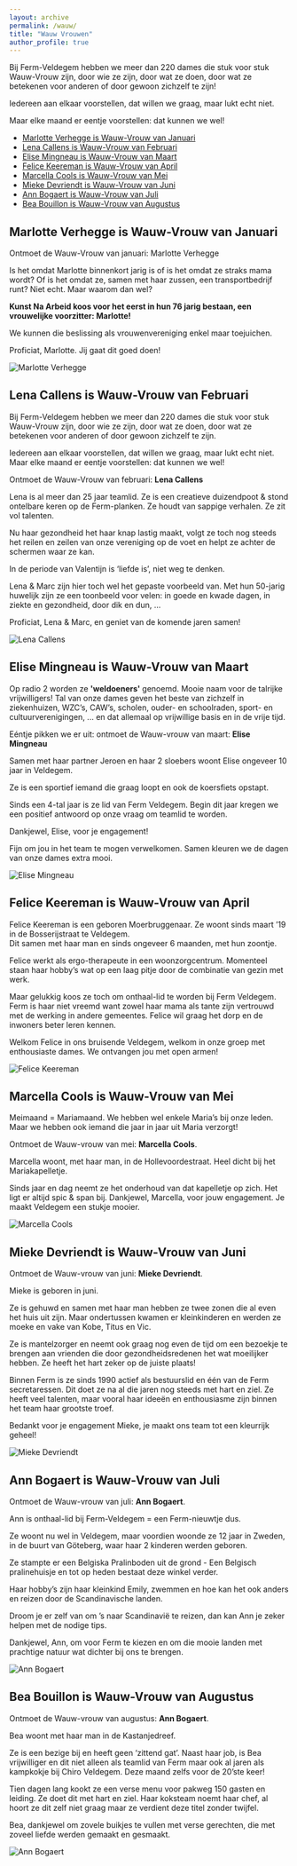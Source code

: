 ```yaml
---
layout: archive
permalink: /wauw/
title: "Wauw Vrouwen"
author_profile: true
---
```


Bij Ferm-Veldegem hebben we meer dan 220 dames die stuk voor stuk Wauw-Vrouw zijn, door wie ze zijn, door wat ze doen, door wat ze betekenen voor anderen of door gewoon zichzelf te zijn!

Iedereen aan elkaar voorstellen, dat willen we graag, maar lukt echt niet.

Maar elke maand er eentje voorstellen: dat kunnen we wel!

- [Marlotte Verhegge is Wauw-Vrouw van Januari](#marlotte-verhegge-is-wauw-vrouw-van-januari)
- [Lena Callens is Wauw-Vrouw van Februari](#lena-callens-is-wauw-vrouw-van-februari)
- [Elise Mingneau is Wauw-Vrouw van Maart](#elise-mingneau-is-wauw-vrouw-van-maart)
- [Felice Keereman is Wauw-Vrouw van April](#felice-keereman-is-wauw-vrouw-van-april)
- [Marcella Cools is Wauw-Vrouw van Mei](#marcella-cools-is-wauw-vrouw-van-mei)
- [Mieke Devriendt is Wauw-Vrouw van Juni](#mieke-devriendt-is-wauw-vrouw-van-juni)
- [Ann Bogaert is Wauw-Vrouw van Juli](#ann-bogaert-is-wauw-vrouw-van-juli)
- [Bea Bouillon is Wauw-Vrouw van Augustus](#bea-bouillon-is-wauw-vrouw-van-augustus)

## Marlotte Verhegge is Wauw-Vrouw van Januari

Ontmoet de Wauw-Vrouw van januari: Marlotte Verhegge

Is het omdat Marlotte binnenkort jarig is of is het omdat ze straks mama wordt?
Of is het omdat ze, samen met haar zussen, een transportbedrijf runt?
Niet echt. Maar waarom dan wel?

**Kunst Na Arbeid koos voor het eerst in hun 76 jarig bestaan, een vrouwelijke
voorzitter: Marlotte!**

We kunnen die beslissing als vrouwenvereniging enkel maar toejuichen.

Proficiat, Marlotte. Jij gaat dit goed doen!

![Marlotte Verhegge](./assets/media/../../../assets/media/wauw/marlotte.jpg)

## Lena Callens is Wauw-Vrouw van Februari

Bij Ferm-Veldegem hebben we meer dan 220 dames die stuk voor stuk Wauw-Vrouw zijn,
door wie ze zijn, door wat ze doen, door wat ze betekenen voor anderen of door gewoon
zichzelf te zijn.

Iedereen aan elkaar voorstellen, dat willen we graag, maar lukt echt niet.
Maar elke maand er eentje voorstellen: dat kunnen we wel!

Ontmoet de Wauw-Vrouw van februari: **Lena Callens**

Lena is al meer dan 25 jaar teamlid. Ze is een creatieve duizendpoot & stond ontelbare keren op de Ferm-planken. Ze houdt van sappige verhalen. Ze zit vol talenten.

Nu haar gezondheid het haar knap lastig maakt, volgt ze toch nog steeds het reilen en zeilen van onze vereniging op de voet en helpt ze achter de schermen waar ze kan.

In de periode van Valentijn is ‘liefde is’, niet weg te denken.

Lena & Marc zijn hier toch wel het gepaste voorbeeld van.
Met hun 50-jarig huwelijk zijn ze een toonbeeld voor velen: in goede en kwade dagen, in ziekte en gezondheid, door dik en dun, ...

Proficiat, Lena & Marc, en geniet van de komende jaren samen!

![Lena Callens](./assets/media/../../../assets/media/wauw/lena-callens.png)

## Elise Mingneau is Wauw-Vrouw van Maart

Op radio 2 worden ze **'weldoeners'** genoemd. Mooie naam voor de talrijke vrijwilligers!
Tal van onze dames geven het beste van zichzelf in ziekenhuizen, WZC’s, CAW’s, scholen, ouder- en schoolraden, sport- en cultuurverenigingen, ... en dat allemaal op vrijwillige basis en in de vrije tijd.

Eéntje pikken we er uit: ontmoet de Wauw-vrouw van maart: **Elise Mingneau**

Samen met haar partner Jeroen en haar 2 sloebers woont Elise ongeveer 10 jaar in Veldegem.

Ze is een sportief iemand die graag loopt en ook de koersfiets opstapt.

Sinds een 4-tal jaar is ze lid van Ferm Veldegem. Begin dit jaar kregen we een positief antwoord op onze vraag
om teamlid te worden.

Dankjewel, Elise, voor je engagement!

Fijn om jou in het team te mogen verwelkomen.
Samen kleuren we de dagen van onze dames extra mooi.

![Elise Mingneau](./assets/media/../../../assets/media/wauw/elise-migneau.png)

## Felice Keereman is Wauw-Vrouw van April

Felice Keereman is een geboren Moerbruggenaar. Ze woont sinds maart ’19 in de Bosserijstraat te Veldegem.  
Dit samen met haar man en sinds ongeveer 6 maanden, met hun zoontje.

Felice werkt als ergo-therapeute in een woonzorgcentrum. Momenteel staan haar hobby’s wat op een laag pitje door de combinatie van gezin met werk.

Maar gelukkig koos ze toch om onthaal-lid te worden bij Ferm Veldegem. Ferm is haar niet vreemd want zowel haar mama als tante zijn vertrouwd met de werking in andere gemeentes. Felice wil graag het dorp en de inwoners beter leren kennen.

Welkom Felice in ons bruisende Veldegem, welkom in onze groep met enthousiaste dames. We ontvangen jou met open armen!

![Felice Keereman](./assets/media/../../../assets/media/wauw/felice-keereman.png)

## Marcella Cools is Wauw-Vrouw van Mei

Meimaand = Mariamaand. We hebben wel enkele Maria’s bij onze leden.  
Maar we hebben ook iemand die jaar in jaar uit Maria verzorgt!

Ontmoet de Wauw-vrouw van mei: **Marcella Cools**.

Marcella woont, met haar man, in de Hollevoordestraat. Heel dicht bij het Mariakapelletje.

Sinds jaar en dag neemt ze het onderhoud van dat kapelletje op zich. Het ligt er altijd spic & span bij.
Dankjewel, Marcella, voor jouw engagement. Je maakt Veldegem een stukje mooier.

![Marcella Cools](./assets/media/../../../assets/media/wauw/marcella-cools.png)

## Mieke Devriendt is Wauw-Vrouw van Juni

Ontmoet de Wauw-vrouw van juni: **Mieke Devriendt**.

Mieke is geboren in juni.

Ze is gehuwd en samen met haar man hebben ze twee zonen die al even het huis uit zijn. Maar ondertussen kwamen er kleinkinderen en werden ze moeke en vake van Kobe, Titus en Vic.

Ze is mantelzorger en neemt ook graag nog even de tijd om een bezoekje te brengen aan vrienden die door gezondheidsredenen het wat moeilijker hebben. Ze heeft het hart zeker op de juiste plaats!

Binnen Ferm is ze sinds 1990 actief als bestuurslid en één van de Ferm secretaressen. Dit doet ze na al die jaren nog steeds met hart en ziel. Ze heeft veel talenten, maar vooral haar ideeën en
enthousiasme zijn binnen het team haar grootste troef.

Bedankt voor je engagement Mieke, je maakt ons team tot een kleurrijk geheel!

![Mieke Devriendt](./assets/media/../../../assets/media/wauw/mieke-devriendt.jpg)

## Ann Bogaert is Wauw-Vrouw van Juli

Ontmoet de Wauw-vrouw van juli: **Ann Bogaert**.

Ann is onthaal-lid bij Ferm-Veldegem = een Ferm-nieuwtje dus.

Ze woont nu wel in Veldegem, maar voordien woonde ze 12 jaar in Zweden, in de buurt van Göteberg, waar haar 2 kinderen werden geboren.

Ze stampte er een Belgiska Pralinboden uit de grond - Een Belgisch pralinehuisje en tot op heden bestaat deze winkel verder.

Haar hobby’s zijn haar kleinkind Emily, zwemmen en hoe kan het ook anders en reizen door de Scandinavische landen.

Droom je er zelf van om ’s naar Scandinavië
te reizen, dan kan Ann je zeker helpen met de nodige tips.

Dankjewel, Ann, om voor Ferm te kiezen en om die mooie landen met prachtige natuur wat
dichter bij ons te brengen.

![Ann Bogaert](./assets/media/../../../assets/media/wauw/ann-bogaert.png)

## Bea Bouillon is Wauw-Vrouw van Augustus

Ontmoet de Wauw-vrouw van augustus: **Ann Bogaert**.

Bea woont met haar man in de Kastanjedreef.

Ze is een bezige bij en heeft geen ‘zittend gat’. Naast haar job, is Bea vrijwilliger en dit niet alleen als teamlid van Ferm maar ook al jaren als kampkokje bij Chiro Veldegem. Deze maand zelfs voor de 20’ste keer! 

Tien dagen lang kookt ze een verse menu voor pakweg 150 gasten en leiding. Ze doet dit met hart en ziel. Haar koksteam noemt haar chef, al hoort ze dit zelf niet graag maar ze verdient deze titel zonder twijfel.

Bea, dankjewel om zovele buikjes te vullen met verse gerechten, die met zoveel liefde werden gemaakt en gesmaakt.

![Ann Bogaert](./assets/media/../../../assets/media/wauw/bea-bouillon.png)
